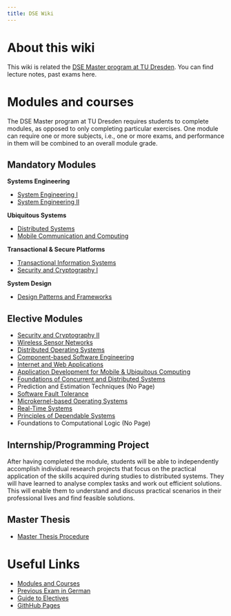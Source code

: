 ```yaml
---
title: DSE Wiki
---
```


# About this wiki

This wiki is related the [DSE Master program at TU Dresden](https://tu-dresden.de/ing/informatik/sya/se/master-dse). You can find lecture notes, past exams here.

# Modules and courses

The DSE Master program at TU Dresden requires students to complete modules, as opposed to only completing particular exercises. One module can require one or more subjects, i.e., one or more exams, and performance in them will be combined to an overall module grade.

## Mandatory Modules

**Systems Engineering**

- [System Engineering I](courses/System-Engineering-I)
- [System Engineering II](courses/System-Engineering-II)

**Ubiquitous Systems**

- [Distributed Systems](courses/Distributed-Systems)
- [Mobile Communication and Computing](courses/Mobile-Communication-and-Computing)

**Transactional & Secure Platforms**

- [Transactional Information Systems](courses/Transactional-Information-Systems)
- [Security and Cryptography I](courses/Security-and-Cryptography-I)

**System Design**

- [Design Patterns and Frameworks](courses/Design-Patterns-and-Frameworks)

## Elective Modules

- [Security and Cryptography II](courses/Security-and-Cryptography-II)
- [Wireless Sensor Networks](courses/Wireless-Sensor-Networks)
- [Distributed Operating Systems](courses/Distributed-Operating-Systems)
- [Component-based Software Engineering](courses/Component-based-Software-Engineering)
- [Internet and Web Applications](courses/Internet-and-Web-Applications)
- [Application Development for Mobile & Ubiquitous Computing](courses/Application-Development-for-Mobile-and-Ubiquitous-Computing)
- [Foundations of Concurrent and Distributed Systems](courses/Foundations-of-Concurrent-and-Distributed-Systems)
- Prediction and Estimation Techniques (No Page)
- [Software Fault Tolerance](courses/Software-Fault-Tolerance)
- [Microkernel-based Operating Systems](/courses/Microkernel-based-Operating-Systems)
- [Real-Time Systems](courses/Real-Time-Systems)
- [Principles of Dependable Systems](courses/Principles-of-Dependable-Systems)
- Foundations to Computational Logic (No Page)

## Internship/Programming Project

After having completed the module, students will be able to independently accomplish individual research projects that focus on the practical application of the skills acquired during studies to distributed systems. They will have learned to analyse complex tasks and work out efficient solutions. This will enable them to understand and discuss practical scenarios in their professional lives and find feasible solutions.

## Master Thesis

- [Master Thesis Procedure](courses/Master-Thesis-Procedure)

# Useful Links

- [Modules and Courses](https://tu-dresden.de/ing/informatik/sya/se/master-dse/module-und-lehrveranstaltungen)
- [Previous Exam in German](ftp://ftp.ifsr.de/komplexpruef/)
- [Guide to Electives](https://github.com/ostoc/dsewiki/blob/master/files/Docs/electives.pdf)
- [GithHub Pages](https://github.com/ostoc/dsewiki)
